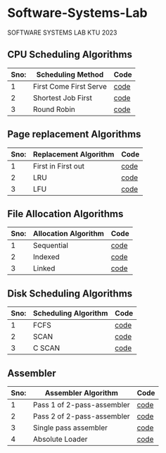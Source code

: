 # Software-Systems-Lab
SOFTWARE SYSTEMS LAB KTU 2023


## CPU Scheduling Algorithms
  
  |Sno:| Scheduling Method    |  Code          |
|----| ------------- | ------------- |
|1   | First Come First Serve| [code](CPUSched/fcfs.c)          |  
|2   |Shortest Job First| [code](CPUSched/sjf.c)          |
|3  | Round Robin| [code](CPUSched/rb.c)          | 


## Page replacement Algorithms
   |Sno:| Replacement Algorithm  |  Code          |
|----| ------------- | ------------- |
|1   | First in First out | [code](pageRep/fifo.c)          |  
|2   | LRU  | [code](pageRep/lru.c)          |
|3  | LFU  | [code](pageRep/lfu.c)          |


## File Allocation Algorithms
   |Sno:| Allocation Algorithm   |  Code          |
|----| ------------- | ------------- |
|1   | Sequential | [code](fileallocation/seq.c)          |  
|2   | Indexed | [code](fileallocation/indexed.c)          | 
|3   | Linked | [code](fileallocation/linked.c)          |


## Disk Scheduling Algorithms
   |Sno:| Scheduling Algorithm   |  Code          |
|----| ------------- | ------------- |
|1   | FCFS | [code](disk/fifo.c)          |  
|2   | SCAN  | [code](disk/scan.c)          | 
|3   | C SCAN  | [code](disk/mycscan.c)          | 

## Assembler 
   |Sno:| Assembler Algorithm   |  Code          |
|----| ------------- | ------------- |
|1   | Pass 1 of 2-pass-assembler | [code](assembler/pass1/pass1.c)          |  
|2   | Pass 2 of 2-pass-assembler | [code](assembler/pass2/pass2.c)          | 
|3   | Single pass assembler  | [code](assembler/singlepass/singlepass.c)          | 
|4   | Absolute Loader  | [code](assembler/absolute/absolute.c)          |














